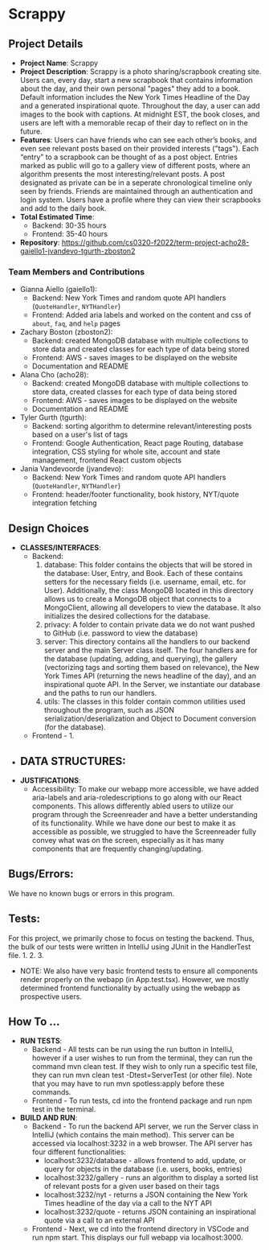 # Scrappy

## Project Details
- **Project Name**: Scrappy
- **Project Description**: Scrappy is a photo sharing/scrapbook creating site. Users 
can, every day, start a new scrapbook that contains information about the day,
and their own personal "pages" they add to a book. Default information includes 
the New York Times Headline of the Day and a generated inspirational quote. 
Throughout the day, a user can add images to the book with captions. At midnight 
EST, the book closes, and users are left with a memorable recap of their day to 
reflect on in the future.
- **Features**: Users can have friends who can see each other’s books, and even see
relevant posts based on their provided interests ("tags"). Each “entry” to a 
scrapbook can be thought of as a post object. Entries marked as public will go 
to a gallery view of different posts, where an algorithm presents the most 
interesting/relevant posts. A post designated as private can be in a seperate 
chronological timeline only seen by friends. Friends are maintained through an 
authentication and login system. Users have a profile where they can view their 
scrapbooks and add to the daily book.
- **Total Estimated Time**: 
    - Backend: 30-35 hours
    - Frontend: 35-40 hours
- **Repository**: https://github.com/cs0320-f2022/term-project-acho28-gaiello1-jvandevo-tgurth-zboston2

### Team Members and Contributions
- Gianna Aiello (gaiello1):
    - Backend: New York Times and random quote API handlers (`QuoteHandler`, 
    `NYTHandler`)
    - Frontend: Added aria labels and worked on the content and css of `about`, 
    `faq`, and `help` pages
- Zachary Boston (zboston2): 
    - Backend: created MongoDB database with multiple collections to store data
    and created classes for each type of data being stored
    - Frontend: AWS - saves images to be displayed on the website
    - Documentation and README
- Alana Cho (acho28):
    - Backend: created MongoDB database with multiple collections to store data, 
    created classes for each type of data being stored
    - Frontend: AWS - saves images to be displayed on the website
    - Documentation and README
- Tyler Gurth (tgurth):
    - Backend: sorting algorithm to determine relevant/interesting posts based
    on a user's list of tags
    - Frontend: Google Authentication, React page Routing, database integration, 
    CSS styling for whole site, account and state management, frontend React custom objects
- Jania Vandevoorde (jvandevo): 
    - Backend: New York Times and random quote API handlers (`QuoteHandler`, `NYTHandler`)
    - Frontend: header/footer functionality, book history, NYT/quote integration fetching

## Design Choices
  - **CLASSES/INTERFACES**: 
    - Backend: 
        1. database: This folder contains the objects that will be stored in the
        database: User, Entry, and Book. Each of these contains setters for the 
        necessary fields (i.e. username, email, etc. for User). Additionally, the
        class MongoDB located in this directory allows us to create a MongoDB object
        that connects to a MongoClient, allowing all developers to view the database.
        It also initializes the desired collections for the database.
        2. privacy: A folder to contain private data we do not want pushed to 
        GitHub (i.e. password to view the database)
        3. server: This directory contains all the handlers to our backend server
        and the main Server class itself. The four handlers are for the database
        (updating, adding, and querying), the gallery (vectorizing tags and sorting
        them based on relevance), the New York Times API (returning the news headline
        of the day), and an inspirational quote API. In the Server, we instantiate
        our database and the paths to run our handlers.
        4. utils: The classes in this folder contain common utilities used throughout
        the program, such as JSON serialization/deserialization and Object to 
        Document conversion (for the database).
    - Frontend - 
      1. 
  - **DATA STRUCTURES**: 
    - 
  - **JUSTIFICATIONS**:
    - Accessibility: To make our webapp more accessible, we have added aria-labels
    and aria-roledescriptions to go along with our React components. This allows 
    differently abled users to utilize our program through the Screenreader and
    have a better understanding of its functionality. While we have done our best
    to make it as accessible as possible, we struggled to have the Screenreader fully
    convey what was on the screen, especially as it has many components that are
    frequently changing/updating.

## Bugs/Errors:
We have no known bugs or errors in this program.

## Tests:
For this project, we primarily chose to focus on testing the backend. Thus, the 
bulk of our tests were written in IntelliJ using JUnit in the HandlerTest file.
1. 
2. 
3. 

- NOTE: We also have very basic frontend tests to ensure all components render 
properly on the webapp (in App.test.tsx). However, we mostly determined frontend
functionality by actually using the webapp as prospective users.

## How To ...
  - **RUN TESTS**:
    - Backend - All tests can be run using the run button in IntelliJ, however 
    if a user wishes to run from the terminal, they can run the command mvn clean 
    test. If they wish to only run a specific test file, they can run mvn clean 
    test -Dtest=ServerTest (or other file). Note that you may have to run mvn 
    spotless:apply before these commands. 
    - Frontend - To run tests, cd into the frontend package and run npm test in 
    the terminal.
  - **BUILD AND RUN**:
    - Backend - To run the backend API server, we run the Server class in IntelliJ 
    (which contains the main method). This server can be accessed via localhost:3232 
    in a web browser. The API server has four different functionalities:
      - localhost:3232/database - allows frontend to add, update, or query for 
      objects in the database (i.e. users, books, entries)
      - localhost:3232/gallery - runs an algorithm to display a sorted list of
      relevant posts for a given user based on their tags
      - localhost:3232/nyt - returns a JSON containing the New York Times headline 
      of the day via a call to the NYT API
      - localhost:3232/quote - returns JSON containing an inspirational quote via 
      a call to an external API
    - Frontend - Next, we cd into the frontend directory in VSCode and run npm start. 
    This displays our full webapp via localhost:3000.
